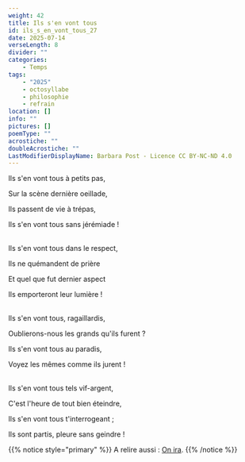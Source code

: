 ```yaml
---
weight: 42
title: Ils s'en vont tous
id: ils_s_en_vont_tous_27
date: 2025-07-14
verseLength: 8
divider: ""
categories:
    - Temps
tags:
    - "2025"
    - octosyllabe
    - philosophie
    - refrain
location: []
info: ""
pictures: []
poemType: ""
acrostiche: ""
doubleAcrostiche: ""
LastModifierDisplayName: Barbara Post - Licence CC BY-NC-ND 4.0
---
```

Ils s'en vont tous à petits pas,

Sur la scène dernière oeillade,

Ils passent de vie à trépas,

Ils s'en vont tous sans jérémiade !

 \
Ils s'en vont tous dans le respect,

Ils ne quémandent de prière

Et quel que fut dernier aspect

Ils emporteront leur lumière !

 \
Ils s'en vont tous, ragaillardis,

Oublierons-nous les grands qu'ils furent ?

Ils s'en vont tous au paradis,

Voyez les mêmes comme ils jurent !

 \
Ils s'en vont tous tels vif-argent,

C'est l'heure de tout bien éteindre,

Ils s'en vont tous t'interrogeant ;

Ils sont partis, pleure sans geindre !

{{% notice style="primary" %}}
A relire aussi : [On ira](../23_vingt_troisieme_saison/on_ira).
{{% /notice %}}

